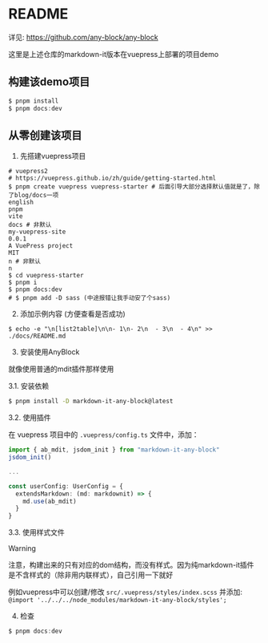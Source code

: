 # README

详见: https://github.com/any-block/any-block

这里是上述仓库的markdown-it版本在vuepress上部署的项目demo

## 构建该demo项目

```typescript
$ pnpm install
$ pnpm docs:dev
```

## 从零创建该项目

1. 先搭建vuepress项目

```shell
# vuepress2
# https://vuepress.github.io/zh/guide/getting-started.html
$ pnpm create vuepress vuepress-starter # 后面引导大部分选择默认值就是了，除了blog/docs一项
english
pnpm
vite
docs # 非默认
my-vuepress-site
0.0.1
A VuePress project
MIT
n # 非默认
n
$ cd vuepress-starter
$ pnpm i
$ pnpm docs:dev
# $ pnpm add -D sass (中途报错让我手动安了个sass)
```

2. 添加示例内容 (方便查看是否成功)

```shell
$ echo -e "\n[list2table]\n\n- 1\n- 2\n  - 3\n  - 4\n" >> ./docs/README.md
```

3. 安装使用AnyBlock

就像使用普通的mdit插件那样使用

3.1. 安装依赖

```bash
$ pnpm install -D markdown-it-any-block@latest
```

3.2. 使用插件

在 vuepress 项目中的 `.vuepress/config.ts` 文件中，添加：

```typescript
import { ab_mdit, jsdom_init } from "markdown-it-any-block"
jsdom_init()

...

const userConfig: UserConfig = {
  extendsMarkdown: (md: markdownit) => {
    md.use(ab_mdit)
  }
}
```

3.3. 使用样式文件

> [!WARNING]
> 
> 注意，构建出来的只有对应的dom结构，而没有样式。因为纯markdown-it插件是不含样式的（除非用内联样式），自己引用一下就好
> 
> 例如vuepress中可以创建/修改 `src/.vuepress/styles/index.scss`
> 并添加: `@import '../../../node_modules/markdown-it-any-block/styles';`

4. 检查

```typescript
$ pnpm docs:dev
```
